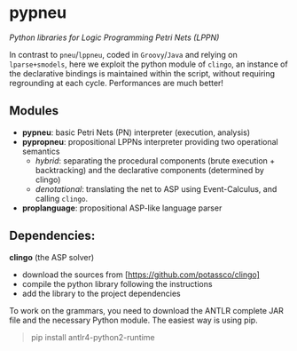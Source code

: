 # pypneu
*Python libraries for Logic Programming Petri Nets (LPPN)*

In contrast to `pneu`/`lppneu`, coded in `Groovy`/`Java` and relying on `lparse+smodels`, here we exploit the python module of `clingo`, an instance of the declarative bindings is maintained within the script, without requiring regrounding at each cycle.
Performances are much better!

## Modules

- **pypneu**: basic Petri Nets (PN) interpreter (execution, analysis) 
- **pypropneu**: propositional LPPNs interpreter providing two operational semantics 
  - *hybrid*: separating the procedural components (brute execution + backtracking) and the declarative components (determined by clingo)
  - *denotational*: translating the net to ASP using Event-Calculus, and calling `clingo`.
- **proplanguage**: propositional ASP-like language parser

## Dependencies:

**clingo** (the ASP solver)
- download the sources from [https://github.com/potassco/clingo]
- compile the python library following the instructions
- add the library to the project dependencies 

To work on the grammars, you need to download the ANTLR complete JAR file and the necessary Python module.
The easiest way is using pip.

> pip install antlr4-python2-runtime

